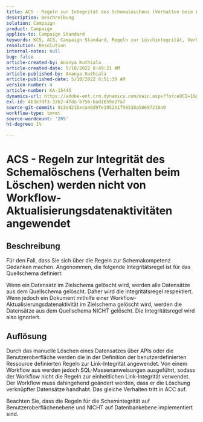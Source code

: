 ```yaml
---
title: ACS - Regeln zur Integrität des Schemalöschens (Verhalten beim Löschen) werden nicht von Workflow-Aktualisierungsdatenaktivitäten angewendet
description: Beschreibung
solution: Campaign
product: Campaign
applies-to: Campaign Standard
keywords: KCS, ACS, Campaign Standard, Regeln zur Löschintegrität, Verhalten bei Löschung, Workflow, Daten aktualisieren
resolution: Resolution
internal-notes: null
bug: false
article-created-by: Ananya Kuthiala
article-created-date: 5/10/2022 8:49:21 AM
article-published-by: Ananya Kuthiala
article-published-date: 5/10/2022 8:51:30 AM
version-number: 4
article-number: KA-15445
dynamics-url: https://adobe-ent.crm.dynamics.com/main.aspx?forceUCI=1&pagetype=entityrecord&etn=knowledgearticle&id=01894013-3ed0-ec11-a7b5-0022480a8e40
exl-id: 4b3e7df3-33b2-4fda-b756-bad1659e27a7
source-git-commit: 0c3e421beca46d9fe1952b1f98538a50697216a0
workflow-type: tm+mt
source-wordcount: '205'
ht-degree: 1%

---
```


# ACS - Regeln zur Integrität des Schemalöschens (Verhalten beim Löschen) werden nicht von Workflow-Aktualisierungsdatenaktivitäten angewendet

## Beschreibung


Für den Fall, dass Sie sich über die Regeln zur Schemakompetenz Gedanken machen. Angenommen, die folgende Integritätsregel ist für das Quellschema definiert:



Wenn ein Datensatz im Zielschema gelöscht wird, werden alle Datensätze aus dem Quellschema gelöscht. Daher wird die Integritätsregel respektiert. Wenn jedoch ein Dokument mithilfe einer Workflow-Aktualisierungsdatenaktivität im Zielschema gelöscht wird, werden die Datensätze aus dem Quellschema NICHT gelöscht. Die Integritätsregel wird also ignoriert.


## Auflösung


Durch das manuelle Löschen eines Datensatzes über APIs oder die Benutzeroberfläche werden die in der Definition der benutzerdefinierten Ressource definierten Regeln zur Link-Integrität angewendet. Von einem Workflow aus werden jedoch SQL-Massenanweisungen ausgeführt, sodass der Workflow nicht die Regeln zur einheitlichen Link-Integrität verwendet. Der Workflow muss dahingehend geändert werden, dass er die Löschung verknüpfter Datensätze handhabt. Das gleiche Verhalten tritt in ACC auf.

Beachten Sie, dass die Regeln für die Schemintegrität auf Benutzeroberflächenebene und NICHT auf Datenbankebene implementiert sind.
